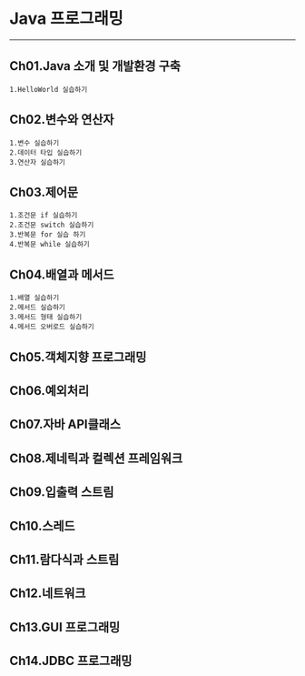 # Java 프로그래밍

---

## Ch01.Java 소개 및 개발환경 구축

```
1.HelloWorld 실습하기
```
## Ch02.변수와 연산자

```
1.변수 실습하기
2.데이터 타입 실습하기
3.연산자 실습하기
```

## Ch03.제어문

```
1.조건문 if 실습하기
2.조건문 switch 실습하기
3.반복문 for 실습 하기
4.반복문 while 실습하기
```

## Ch04.배열과 메서드

```
1.배열 실습하기
2.메서드 실습하기
3.메서드 형태 실습하기
4.메서드 오버로드 실습하기
```

## Ch05.객체지향 프로그래밍
## Ch06.예외처리
## Ch07.자바 API클래스
## Ch08.제네릭과 컬렉션 프레임워크
## Ch09.입출력 스트림
## Ch10.스레드
## Ch11.람다식과 스트림
## Ch12.네트워크
## Ch13.GUI 프로그래밍
## Ch14.JDBC 프로그래밍

